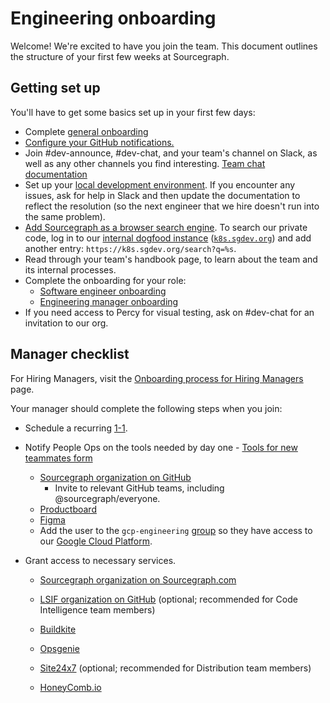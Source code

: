 # Engineering onboarding

Welcome! We're excited to have you join the team. This document outlines the structure of your first few weeks at Sourcegraph.

## Getting set up

You'll have to get some basics set up in your first few days:

- Complete [general onboarding](../../../../company-info-and-process/onboarding/index.md#general-onboarding-checklist)
- [Configure your GitHub notifications.](../../../c../ompany-info-and-process/onboarding/git-intro/github-notifications/index.md)
- Join #dev-announce, #dev-chat, and your team's channel on Slack, as well as any other channels you find interesting. [Team chat documentation](../../../../company-info-and-process/communication/team_chat.md#engineering)
- Set up your [local development environment](https://github.com/sourcegraph/sourcegraph/blob/main/doc/dev/getting-started/index.md). If you encounter any issues, ask for help in Slack and then update the documentation to reflect the resolution (so the next engineer that we hire doesn't run into the same problem).
- [Add Sourcegraph as a browser search engine](https://docs.sourcegraph.com/integration/browser_search_engine). To search our private code, log in to our [internal dogfood instance](../deployments/instances.md#k8s-sgdev-org) ([`k8s.sgdev.org`](https://k8s.sgdev.org)) and add another entry: `https://k8s.sgdev.org/search?q=%s`.
- Read through your team's handbook page, to learn about the team and its internal processes.
- Complete the onboarding for your role:
  - [Software engineer onboarding](software-engineer-onboarding.md)
  - [Engineering manager onboarding](engineering-manager-onboarding.md)
- If you need access to Percy for visual testing, ask on #dev-chat for an invitation to our org.

## Manager checklist

For Hiring Managers, visit the [Onboarding process for Hiring Managers](../../../../company-info-and-process/onboarding/onboarding-for-hiring-managers.md) page.

Your manager should complete the following steps when you join:

- Schedule a recurring [1-1](../../../../company-info-and-process/communication/1-1.md).
- Notify People Ops on the tools needed by day one - [Tools for new teammates form](https://docs.google.com/forms/d/e/1FAIpQLSeQjfoLjAZUim7pVYw9joQCssXuVz2t2RlpjLadzmHrj15cwQ/viewform)
  - [Sourcegraph organization on GitHub](https://github.com/orgs/sourcegraph/people)
    - Invite to relevant GitHub teams, including @sourcegraph/everyone.
  - [Productboard](https://sourcegraph.productboard.com)
  - [Figma](https://figma.com)
  - Add the user to the `gcp-engineering` [group](https://console.cloud.google.com/iam-admin/groups?orgonly=true&project=&folder=&organizationId=1006954638239&supportedpurview=organizationId) so they have access to our [Google Cloud Platform](../tools/infrastructure/gcp.md).
- Grant access to necessary services.

  - [Sourcegraph organization on Sourcegraph.com](https://sourcegraph.com/organizations/sourcegraph/settings/members)
  - [LSIF organization on GitHub](https://github.com/orgs/lsif/people) (optional; recommended for Code Intelligence team members)
  - [Buildkite](https://buildkite.com/organizations/sourcegraph/users/new)
  - [Opsgenie](https://sourcegraph.app.opsgenie.com/settings/users/)

  - [Site24x7](https://www.site24x7.com) (optional; recommended for Distribution team members)
  - [HoneyComb.io](https://www.honeycomb.io/)
